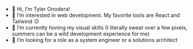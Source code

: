- 👋 Hi, I’m Tyler Onodera!
- 👀 I’m interested in web development. My favorite tools are React and Tailwind :D
- 🌱 I’m currently honing my visual skills (I literally sweat over a few pixels, summers can be a wild development experience for me)
- 💞️ I’m looking for a role as a system engineer or a solutions architect

<!---
mynameisonoda/mynameisonoda is a ✨ special ✨ repository because its `README.md` (this file) appears on your GitHub profile.
You can click the Preview link to take a look at your changes.
--->
